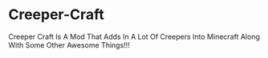 # Creeper-Craft
Creeper Craft Is A Mod That Adds In A Lot Of Creepers Into Minecraft Along With Some Other Awesome Things!!!
